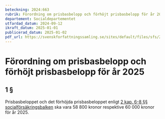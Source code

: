 ```yaml
---
beteckning: 2024:663
rubrik: Förordning om prisbasbelopp och förhöjt prisbasbelopp för år 2025
departement: Socialdepartementet
utfardad_datum: 2024-09-12
ikraft_datum: 2025-01-01
publicerad_datum: 2025-01-02
pdf_url: https://svenskforfattningssamling.se/sites/default/files/sfs/2024-09/SFS2024-663.pdf
---
```


# Förordning om prisbasbelopp och förhöjt prisbasbelopp för år 2025

## 1 §

Prisbasbeloppet och det förhöjda prisbasbeloppet enligt [2 kap. 6-8 §§ socialförsäkringsbalken](https://selex.se/eli/sfs/2010/110#kap2.6) ska vara 58 800 kronor respektive 60 000 kronor för år 2025.
